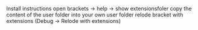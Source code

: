 Install instructions 
open brackets -> help -> show extensionsfoler 
copy the content of the user folder into your own user folder 
relode bracket with extensions (Debug -> Relode with extensions)